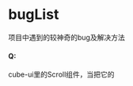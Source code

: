 # bugList
项目中遇到的较神奇的bug及解决方法

#### Q:
cube-ui里的Scroll组件，当把它的<style lang="stylus" rel="stylesheet/stylus">改成自己项目sass的<style lang="scss" type="text/css" scoped>,会导致滚动效果失效</br>
#### A:
原因排查了一下，cube-scroll-list-wrapper 里本应该设置了display:inline-block，但是由于scoped的隔绝传递，所以UI组件的样式设置没有起作用。去掉scoped可以解决，但是这样会违背了原来组件样式相互独立的初衷。可以用**深度作用选择器**">>>"来进行加深传递，不支持">>>"的sass可以用"/deep/"，例如</br>
```css
.example /deep/ {
  display:inline-block;
}
```
